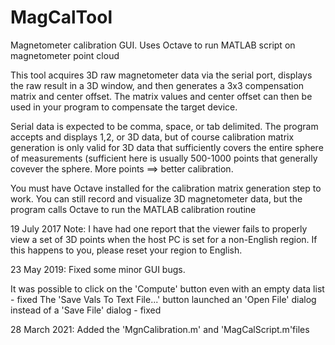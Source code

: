 # MagCalTool
Magnetometer calibration GUI.  Uses Octave to run MATLAB script on magnetometer point cloud

This tool acquires 3D raw magnetometer data via the serial port, displays the raw result in a 3D window, and then generates a 3x3 compensation matrix and center offset.  The matrix values and center offset can then be used in your program to compensate the target device.

Serial data is expected to be comma, space, or tab delimited.  The program accepts and displays 1,2, or 3D data, but of course calibration matrix generation is only valid for 3D data that sufficiently covers the entire sphere of measurements (sufficient here is usually 500-1000 points that generally covever the sphere.  More points ==> better calibration.

You must have Octave installed for the calibration matrix generation step to work.  You can still record and visualize 3D magnetometer data, but the program calls Octave to run the MATLAB calibration routine

19 July 2017 Note:  I have had one report that the viewer fails to properly view a set of 3D points when the host PC is set for a non-English region.  If this happens to you, please reset your region to English.

23 May 2019: Fixed some minor GUI bugs.

It was possible to click on the 'Compute' button even with an empty data list - fixed
The 'Save Vals To Text File...' button launched an 'Open File' dialog instead of a 'Save File' dialog - fixed

28 March 2021: Added the 'MgnCalibration.m' and 'MagCalScript.m'files
